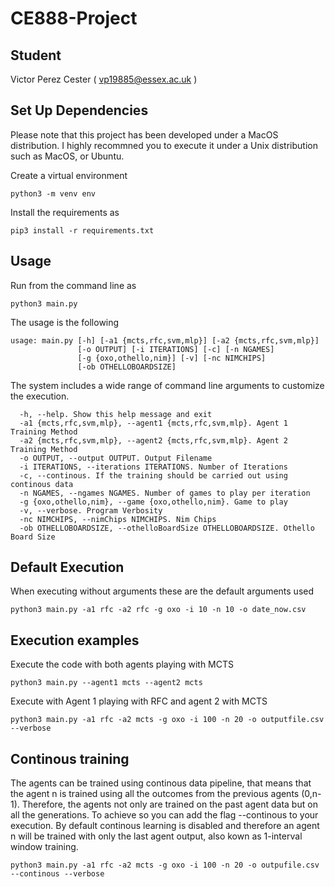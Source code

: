 # CE888-Project

## Student

Victor Perez Cester ( vp19885@essex.ac.uk )

## Set Up Dependencies

Please note that this project has been developed under a MacOS distribution. I highly recommned you to execute it under a Unix distribution such as MacOS, or Ubuntu. 

Create a virtual environment 

    python3 -m venv env
    
Install the requirements as 

    pip3 install -r requirements.txt

## Usage

Run from the command line as

    python3 main.py 
    
The usage is the following

    usage: main.py [-h] [-a1 {mcts,rfc,svm,mlp}] [-a2 {mcts,rfc,svm,mlp}]
                   [-o OUTPUT] [-i ITERATIONS] [-c] [-n NGAMES]
                   [-g {oxo,othello,nim}] [-v] [-nc NIMCHIPS]
                   [-ob OTHELLOBOARDSIZE]

The system includes a wide range of command line arguments to customize the execution.

      -h, --help. Show this help message and exit
      -a1 {mcts,rfc,svm,mlp}, --agent1 {mcts,rfc,svm,mlp}. Agent 1 Training Method
      -a2 {mcts,rfc,svm,mlp}, --agent2 {mcts,rfc,svm,mlp}. Agent 2 Training Method
      -o OUTPUT, --output OUTPUT. Output Filename
      -i ITERATIONS, --iterations ITERATIONS. Number of Iterations
      -c, --continous. If the training should be carried out using continous data
      -n NGAMES, --ngames NGAMES. Number of games to play per iteration
      -g {oxo,othello,nim}, --game {oxo,othello,nim}. Game to play
      -v, --verbose. Program Verbosity
      -nc NIMCHIPS, --nimChips NIMCHIPS. Nim Chips
      -ob OTHELLOBOARDSIZE, --othelloBoardSize OTHELLOBOARDSIZE. Othello Board Size

## Default Execution
When executing without arguments these are the default arguments used

    python3 main.py -a1 rfc -a2 rfc -g oxo -i 10 -n 10 -o date_now.csv

## Execution examples

Execute the code with both agents playing with MCTS

    python3 main.py --agent1 mcts --agent2 mcts


Execute with Agent 1 playing with RFC and agent 2 with MCTS

    python3 main.py -a1 rfc -a2 mcts -g oxo -i 100 -n 20 -o outputfile.csv --verbose

## Continous training

The agents can be trained using continous data pipeline, that means that the agent n is trained using all the outcomes from the previous agents (0,n-1). Therefore, the agents not only are trained on the past agent data but on all the generations. To achieve so you can add the flag --continous to your execution. By default continous learning is disabled and therefore an agent n will be trained with only the last agent output, also kown as 1-interval window training.

    python3 main.py -a1 rfc -a2 mcts -g oxo -i 100 -n 20 -o outpufile.csv --continous --verbose

    
